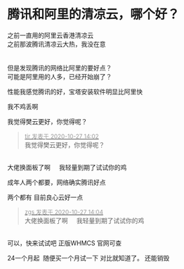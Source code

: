 # 腾讯和阿里的清凉云，哪个好？


之前一直用的阿里云香港清凉云<br />
之前那波腾讯清凉云大热，我没在意<br />
<br />
<br />
但是发现腾讯的网络比阿里的要好点？<br />
可能是阿里用的人多，已经开始崩了？

性能我感觉腾讯的好，宝塔安装软件明显比阿里快

我不鸡丢啊

我觉得樊云更好，你觉得呢？

<div class="quote"><blockquote><font size="2"><a href="https://www.hostloc.com/forum.php?mod=redirect&amp;goto=findpost&amp;pid=9358950&amp;ptid=758951" target="_blank"><font color="#999999">tir 发表于 2020-10-27 14:02</font></a></font><br />
我觉得樊云更好，你觉得呢？</blockquote></div><br />
大佬换面板了啊&nbsp; &nbsp;&nbsp;&nbsp;我轻量到期了试试你的鸡

成年人两个都要，网络确实腾讯好点

两个都有 目前良心云好一点

<div class="quote"><blockquote><font size="2"><a href="https://www.hostloc.com/forum.php?mod=redirect&amp;goto=findpost&amp;pid=9358967&amp;ptid=758951" target="_blank"><font color="#999999">zgs 发表于 2020-10-27 14:04</font></a></font><br />
大佬换面板了啊&nbsp; &nbsp;&nbsp;&nbsp;我轻量到期了试试你的鸡</blockquote></div><br />
可以，快来试试吧 正版WHMCS 官网可查 <img src="static/image/smiley/yct/010.gif" smilieid="41" border="0" alt="" />

24一个月起&nbsp;&nbsp;随便买一个月试一下 对比就知道了。 还能销毁
